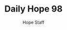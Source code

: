 ---
image: /assets/img/daily-hope-default-artwork.png
title: Daily Hope 98
number: 98
categories:
  - Daily Hope
author: Hope Staff
notes: Daily Hope 98
embed: >-
  <iframe style="border-radius:12px" src="https://open.spotify.com/embed/episode/5lj1w6aM8ohLyoTWXYYtGH?utm_source=generator" width="100%" height="152" frameBorder="0" allowfullscreen="" allow="autoplay; clipboard-write; encrypted-media; fullscreen; picture-in-picture" loading="lazy"></iframe>
---
